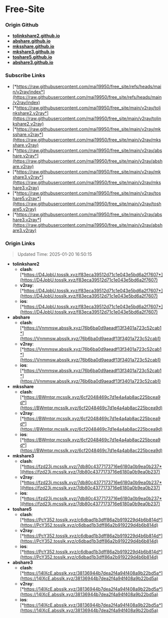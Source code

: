 # Free-Site

### Origin Github

- [**tolinkshare2.github.io**](https://github.com/tolinkshare2/tolinkshare2.github.io)
- [**abshare.github.io**](https://github.com/abshare/abshare.github.io)
- [**mksshare.github.io**](https://github.com/mksshare/mksshare.github.io)
- [**mkshare3.github.io**](https://github.com/mkshare3/mkshare3.github.io)
- [**toshare5.github.io**](https://github.com/toshare5/toshare5.github.io)
- [**abshare3.github.io**](https://github.com/abshare3/abshare3.github.io)

### Subscribe Links

- [*https://raw.githubusercontent.com/mai19950/free_site/refs/heads/main/v2ray/index*](https://raw.githubusercontent.com/mai19950/free_site/refs/heads/main/v2ray/index)
- [*https://raw.githubusercontent.com/mai19950/free_site/main/v2ray/tolinkshare2.v2ray*](https://raw.githubusercontent.com/mai19950/free_site/main/v2ray/tolinkshare2.v2ray)
- [*https://raw.githubusercontent.com/mai19950/free_site/main/v2ray/mksshare.v2ray*](https://raw.githubusercontent.com/mai19950/free_site/main/v2ray/mksshare.v2ray)
- [*https://raw.githubusercontent.com/mai19950/free_site/main/v2ray/abshare.v2ray*](https://raw.githubusercontent.com/mai19950/free_site/main/v2ray/abshare.v2ray)
- [*https://raw.githubusercontent.com/mai19950/free_site/main/v2ray/mkshare3.v2ray*](https://raw.githubusercontent.com/mai19950/free_site/main/v2ray/mkshare3.v2ray)
- [*https://raw.githubusercontent.com/mai19950/free_site/main/v2ray/toshare5.v2ray*](https://raw.githubusercontent.com/mai19950/free_site/main/v2ray/toshare5.v2ray)
- [*https://raw.githubusercontent.com/mai19950/free_site/main/v2ray/abshare3.v2ray*](https://raw.githubusercontent.com/mai19950/free_site/main/v2ray/abshare3.v2ray)

### Origin Links

> Updated Time: 2025-01-20 16:50:15

- **tolinkshare2**
  - **clash**: [*https://D4JpbU.tosslk.xyz/f83eca39512d71c1e043e5bd6a2f7607*](https://D4JpbU.tosslk.xyz/f83eca39512d71c1e043e5bd6a2f7607)
  - **v2ray**: [*https://D4JpbU.tosslk.xyz/f83eca39512d71c1e043e5bd6a2f7607*](https://D4JpbU.tosslk.xyz/f83eca39512d71c1e043e5bd6a2f7607)
  - **ios**: [*https://D4JpbU.tosslk.xyz/f83eca39512d71c1e043e5bd6a2f7607*](https://D4JpbU.tosslk.xyz/f83eca39512d71c1e043e5bd6a2f7607)
- **abshare**
  - **clash**: [*https://Vnmmsw.absslk.xyz/76b6ba0d9aeadf13f3401a723c52cab1*](https://Vnmmsw.absslk.xyz/76b6ba0d9aeadf13f3401a723c52cab1)
  - **v2ray**: [*https://Vnmmsw.absslk.xyz/76b6ba0d9aeadf13f3401a723c52cab1*](https://Vnmmsw.absslk.xyz/76b6ba0d9aeadf13f3401a723c52cab1)
  - **ios**: [*https://Vnmmsw.absslk.xyz/76b6ba0d9aeadf13f3401a723c52cab1*](https://Vnmmsw.absslk.xyz/76b6ba0d9aeadf13f3401a723c52cab1)
- **mksshare**
  - **clash**: [*https://BWmtqr.mcsslk.xyz/6cf2048469c7d1e4a4ab8ac225bcea9d*](https://BWmtqr.mcsslk.xyz/6cf2048469c7d1e4a4ab8ac225bcea9d)
  - **v2ray**: [*https://BWmtqr.mcsslk.xyz/6cf2048469c7d1e4a4ab8ac225bcea9d*](https://BWmtqr.mcsslk.xyz/6cf2048469c7d1e4a4ab8ac225bcea9d)
  - **ios**: [*https://BWmtqr.mcsslk.xyz/6cf2048469c7d1e4a4ab8ac225bcea9d*](https://BWmtqr.mcsslk.xyz/6cf2048469c7d1e4a4ab8ac225bcea9d)
- **mkshare3**
  - **clash**: [*https://fzd23j.mcsslk.xyz/7db80c4377173716e6180a0b9ea0b237*](https://fzd23j.mcsslk.xyz/7db80c4377173716e6180a0b9ea0b237)
  - **v2ray**: [*https://fzd23j.mcsslk.xyz/7db80c4377173716e6180a0b9ea0b237*](https://fzd23j.mcsslk.xyz/7db80c4377173716e6180a0b9ea0b237)
  - **ios**: [*https://fzd23j.mcsslk.xyz/7db80c4377173716e6180a0b9ea0b237*](https://fzd23j.mcsslk.xyz/7db80c4377173716e6180a0b9ea0b237)
- **toshare5**
  - **clash**: [*https://PcY352.tosslk.xyz/c6dbad1b3dff86a2b919229d4b6b814d*](https://PcY352.tosslk.xyz/c6dbad1b3dff86a2b919229d4b6b814d)
  - **v2ray**: [*https://PcY352.tosslk.xyz/c6dbad1b3dff86a2b919229d4b6b814d*](https://PcY352.tosslk.xyz/c6dbad1b3dff86a2b919229d4b6b814d)
  - **ios**: [*https://PcY352.tosslk.xyz/c6dbad1b3dff86a2b919229d4b6b814d*](https://PcY352.tosslk.xyz/c6dbad1b3dff86a2b919229d4b6b814d)
- **abshare3**
  - **clash**: [*https://14IXcE.absslk.xyz/38136944b7dea2f4a94f408a9b22bd5a*](https://14IXcE.absslk.xyz/38136944b7dea2f4a94f408a9b22bd5a)
  - **v2ray**: [*https://14IXcE.absslk.xyz/38136944b7dea2f4a94f408a9b22bd5a*](https://14IXcE.absslk.xyz/38136944b7dea2f4a94f408a9b22bd5a)
  - **ios**: [*https://14IXcE.absslk.xyz/38136944b7dea2f4a94f408a9b22bd5a*](https://14IXcE.absslk.xyz/38136944b7dea2f4a94f408a9b22bd5a)
